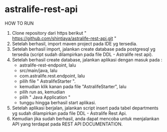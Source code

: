 # astralife-rest-api

HOW TO RUN
1. Clone repository dari https berikut " https://github.com/shintiaya/astralife-rest-api.git "
2. Setelah berhasil, import maven project pada IDE yg tersedia.
3. Setelah berhasil import, jalankan create database pada postgresql yg tersedia (script sudah dilampirkan pada file DDL - Astralife rest api).
4. Setelah berhasil create database, jalankan aplikasi dengan masuk pada :
	- astralife-rest-endpoint, lalu
	- src/main/java, lalu
	- com.astralife.rest.endpoint, lalu
	- pilih file " AstralifeStarter ".
	- kemudian klik kanan pada file "AstralifeStarter", lalu
	- pilih run as, kemudian
	- pilih " Java Application "
	- tunggu hingga berhasil start aplikasi.
5. Setelah aplikasi berjalan, jalankan script insert pada tabel departments yg sudah dilampirkan pada file DDL - Astralife Rest Api.
6. Kemudian jika sudah berhasil, anda dapat mencoba untuk menjalankan API yang terdapat pada REST API DOCUMENTATION.